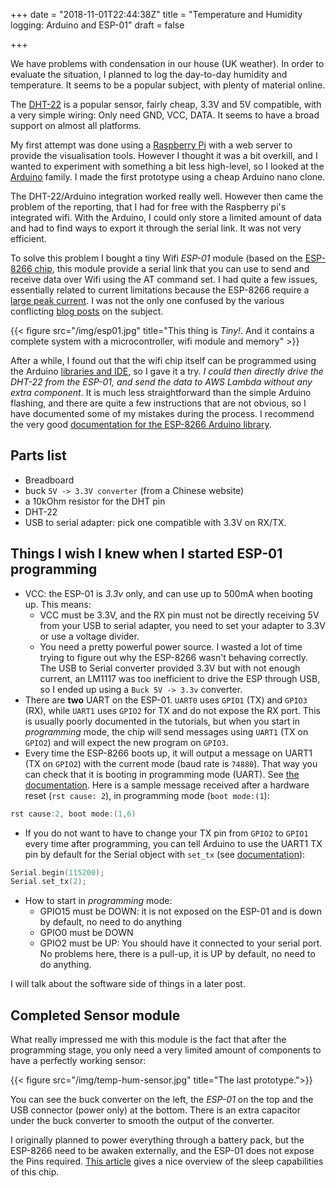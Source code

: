 +++
date = "2018-11-01T22:44:38Z"
title = "Temperature and Humidity logging: Arduino and ESP-01"
draft = false

+++

We have problems with condensation in our house (UK weather). In order to evaluate the situation, I planned to log the day-to-day humidity and temperature. It seems to be a popular subject, with plenty of material online.

The [DHT-22](https://learn.adafruit.com/dht/overview) is a popular sensor, fairly cheap, 3.3V and 5V compatible, with a very simple wiring: Only need GND, VCC, DATA. It seems to have a broad support on almost all platforms.

My first attempt was done using a [Raspberry Pi](https://www.raspberrypi.org/) with a web server to provide the visualisation tools. However I thought it was a bit overkill, and I wanted to experiment with something a bit less high-level, so I looked at the [Arduino](https://www.arduino.cc/) family. I made the first prototype using a cheap Arduino nano clone.

The DHT-22/Arduino integration worked really well. However then came the problem of the reporting, that I had for free with the Raspberry pi's integrated wifi. With the Arduino, I could only store a limited amount of data and had to find ways to export it through the serial link. It was not very efficient.

To solve this problem I bought a tiny Wifi *ESP-01* module (based on the [ESP-8266 chip](https://en.wikipedia.org/wiki/ESP8266), this module provide a serial link that you can use to send and receive data over Wifi using the AT command set. I had quite a few issues, essentially related to current limitations because the ESP-8266 require a [large peak current](https://arduino-esp8266.readthedocs.io/en/latest/boards.html?highlight=current#generic-esp8266-module). I was not the only one confused by the various conflicting [blog posts](https://blogs.msdn.microsoft.com/abhinaba/2016/01/23/esp8266-wifi-with-arduino-uno-and-nano/) on the subject.

{{< figure src="/img/esp01.jpg" title="This thing is *Tiny!*. And it contains a complete system with a microcontroller, wifi module and memory" >}}

After a while, I found out that the wifi chip itself can be programmed using the Arduino [libraries and IDE](https://arduino-esp8266.readthedocs.io/en/latest/index.html), so I gave it a try. *I could then directly drive the DHT-22 from the ESP-01, and send the data to AWS Lambda without any extra component*.  It is much less straightforward than the simple Arduino flashing, and there are quite a few instructions that are not obvious, so I have documented some of my mistakes during the process. I recommend the very good [documentation for the ESP-8266 Arduino library](https://arduino-esp8266.readthedocs.io/en/latest/boards.html?highlight=current#generic-esp8266-module).

## Parts list

- Breadboard
- buck `5V -> 3.3V converter` (from a Chinese website)
- a 10kOhm resistor for the DHT pin
- DHT-22
- USB to serial adapter: pick one compatible with 3.3V on RX/TX.

## Things I wish I knew when I started ESP-01 programming

- VCC: the ESP-01 is *3.3v* only, and can use up to 500mA when booting up. This means:
  - VCC must be 3.3V, and the RX pin must not be directly receiving 5V from your USB to serial adapter, you need to set your adapter to 3.3V or use a voltage divider.
  - You need a pretty powerful power source. I wasted a lot of time trying to figure out why the ESP-8266 wasn't behaving correctly. The USB to Serial converter provided 3.3V but with not enough current, an LM1117 was too inefficient to drive the ESP through USB, so I ended up using a `Buck 5V -> 3.3v` converter.
- There are **two** UART on the ESP-01. `UART0` uses `GPIO1` (TX) and `GPIO3` (RX), while `UART1` uses `GPIO2` for TX and do not expose the RX port. This is usually poorly documented in the tutorials, but when you start in *programming* mode, the chip will send messages using `UART1` (TX on `GPIO2`) and will expect the new program on `GPIO3`.
- Every time the ESP-8266 boots up, it will output a message on UART1 (TX on `GPIO2`) with the current mode (baud rate is `74880`). That way you can check that it is  booting in programming mode (UART). See [the documentation](http://arduino-esp8266.readthedocs.io/en/latest/boards.html#boot-messages-and-modes). Here is a sample message received after a hardware reset (`rst cause: 2`), in programming mode (`boot mode:(1`):

```java
rst cause:2, boot mode:(1,6)
```

- If you do not want to have to change your TX pin from `GPIO2` to `GPIO1` every time after programming, you can tell Arduino to use the UART1 TX pin by default for the Serial object with `set_tx` (see [documentation](https://arduino-esp8266.readthedocs.io/en/latest/reference.html#serial)):

```C
Serial.begin(115200);
Serial.set_tx(2);
```

- How to start in *programming* mode:
  - GPIO15 must be DOWN: it is not exposed on the ESP-01 and is down by default, no need to do anything
  - GPIO0 must be DOWN
  - GPIO2 must be UP: You should have it connected to your serial port. No problems here, there is a pull-up, it is UP by default, no need to do anything.

I will talk about the software side of things in a later post.

## Completed Sensor module

What really impressed me with this module is the fact that after the programming stage, you only need a very limited amount of components to have a perfectly working sensor:

{{< figure src="/img/temp-hum-sensor.jpg" title="The last prototype.">}}

You can see the buck converter on the left, the *ESP-01* on the top and the USB connector (power only) at the bottom. There is an extra capacitor under the buck converter to smooth the output of the converter.

I originally planned to power everything through a battery pack, but the ESP-8266 need to be awaken externally, and the ESP-01 does not expose the Pins required. [This article](https://www.losant.com/blog/making-the-esp8266-low-powered-with-deep-sleep) gives a nice overview of the sleep capabilities of this chip.